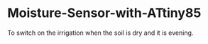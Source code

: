 Moisture-Sensor-with-ATtiny85
=============================

To switch on the irrigation when the soil is dry and it is evening.